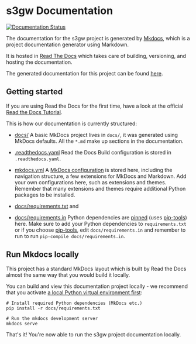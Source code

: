 # s3gw Documentation

[![Documentation Status](https://readthedocs.org/projects/example-mkdocs-basic/badge/?version=latest)](https://s3gw-docs.readthedocs.io/en/latest/?badge=latest)

The documentation for the s3gw project is generated by
[Mkdocs](https://github.com/mkdocs/mkdocs), which is a project documentation
generator using Markdown.

It is hosted in [Read The Docs](https://readthedocs.org/) which takes care of
building, versioning, and hosting the documentation.

The generated documentation for this project can be found
[here](https://s3gw-docs.readthedocs.io/en/latest/).

## Getting started

If you are using Read the Docs for the first time, have a look at the official
[Read the Docs Tutorial](https://docs.readthedocs.io/en/stable/tutorial/index.html).

This is how our documentation is currently structured:

- [docs/](https://github.com/aquarist-labs/s3gw/tree/main/docs)
  A basic MkDocs project lives in `docs/`, it was generated using MkDocs defaults.
  All the `*.md` make up sections in the documentation.

- [.readthedocs.yaml](https://github.com/aquarist-labs/s3gw/tree/main/.readthedocs.yaml)
  Read the Docs Build configuration is stored in `.readthedocs.yaml`.

- [mkdocs.yml](https://github.com/aquarist-labs/s3gw/tree/main/mkdocs.yaml)
  A [MkDocs configuration](https://www.mkdocs.org/user-guide/configuration/) is
  stored here, including the navigation structure, a few extensions for MkDocs
  and Markdown. Add your own configurations here, such as extensions and themes.
  Remember that many extensions and themes require additional Python packages to
  be installed.

- [docs/requirements.txt](https://github.com/aquarist-labs/s3gw/tree/main/docs/requirements.txt)
  and
- [docs/requirements.in](https://github.com/aquarist-labs/s3gw/tree/main/docs/requirements.in)
  Python dependencies are
  [pinned](https://docs.readthedocs.io/en/latest/guides/reproducible-builds.html)
  (uses [pip-tools](https://pip-tools.readthedocs.io/en/latest/)) here. Make
  sure to add your Python dependencies to `requirements.txt` or if you choose
  [pip-tools](https://pip-tools.readthedocs.io/en/latest/), edit
  `docs/requirements.in` and remember to run to run
  `pip-compile docs/requirements.in`.

## Run Mkdocs locally

This project has a standard MkDocs layout which is built by Read the Docs almost
the same way that you would build it locally.

You can build and view this documentation project locally - we recommend that
you activate
[a local Python virtual environment first](https://packaging.python.org/en/latest/guides/installing-using-pip-and-virtual-environments/#creating-a-virtual-environment):

```console
# Install required Python dependencies (MkDocs etc.)
pip install -r docs/requirements.txt

# Run the mkdocs development server
mkdocs serve
```

That's it! You're now able to run the s3gw project documentation locally.
